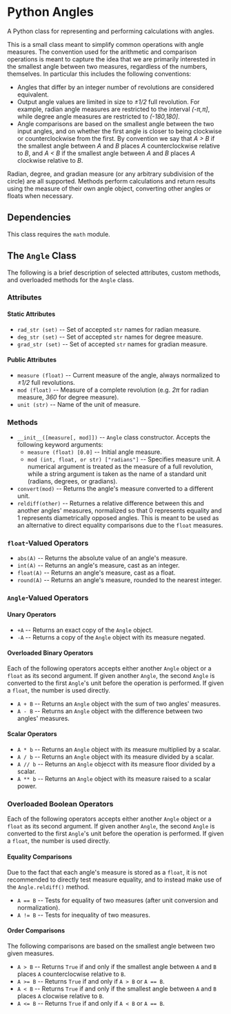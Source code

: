 # Python Angles

A Python class for representing and performing calculations with angles.

This is a small class meant to simplify common operations with angle measures. The convention used for the arithmetic and comparison operations is meant to capture the idea that we are primarily interested in the smallest angle between two measures, regardless of the numbers, themselves. In particular this includes the following conventions:

* Angles that differ by an integer number of revolutions are considered equivalent.
* Output angle values are limited in size to _±1/2_ full revolution. For example, radian angle measures are restricted to the interval _(-π,π]_, while degree angle measures are restricted to _(-180,180]_.
* Angle comparisons are based on the smallest angle between the two input angles, and on whether the first angle is closer to being clockwise or counterclockwise from the first. By convention we say that _A > B_ if the smallest angle between _A_ and _B_ places _A_ counterclockwise relative to _B_, and _A < B_ if the smallest angle between _A_ and _B_ places _A_ clockwise relative to _B_.

Radian, degree, and gradian measure (or any arbitrary subdivision of the circle) are all supported. Methods perform calculations and return results using the measure of their own angle object, converting other angles or floats when necessary.

## Dependencies

This class requires the `math` module.

## The `Angle` Class

The following is a brief description of selected attributes, custom methods, and overloaded methods for the `Angle` class.

### Attributes

#### Static Attributes

* `rad_str (set)` -- Set of accepted `str` names for radian measure.
* `deg_str (set)` -- Set of accepted `str` names for degree measure.
* `grad_str (set)` -- Set of accepted `str` names for gradian measure.

#### Public Attributes

* `measure (float)` -- Current measure of the angle, always normalized to _±1/2_ full revolutions.
* `mod (float)` -- Measure of a complete revolution (e.g. _2π_ for radian measure, _360_ for degree measure).
* `unit (str)` -- Name of the  unit of measure.

### Methods

* `__init__([measure[, mod]])` -- `Angle` class constructor. Accepts the following keyword arguments:
  * `measure (float) [0.0]` -- Initial angle measure.
  * `mod (int, float, or str) ["radians"]` -- Specifies measure unit. A numerical argument is treated as the measure of a full revolution, while a string argument is taken as the name of a standard unit (radians, degrees, or gradians).
* `convert(mod)` -- Returns the angle's measure converted to a different unit.
* `reldiff(other)` -- Returnes a relative difference between this and another angles' measures, normalized so that 0 represents equality and 1 represents diametrically opposed angles. This is meant to be used as an alternative to direct equality comparisons due to the `float` measures.

### `float`-Valued Operators

* `abs(A)` -- Returns the absolute value of an angle's measure.
* `int(A)` -- Returns an angle's measure, cast as an integer.
* `float(A)` -- Returns an angle's measure, cast as a float.
* `round(A)` -- Returns an angle's measure, rounded to the nearest integer.

### `Angle`-Valued Operators

#### Unary Operators

* `+A` -- Returns an exact copy of the `Angle` object.
* `-A` -- Returns a copy of the `Angle` object with its measure negated.

#### Overloaded Binary Operators

Each of the following operators accepts either another `Angle` object or a `float` as its second argument. If given another `Angle`, the second `Angle` is converted to the first `Angle`'s unit before the operation is performed. If given a `float`, the number is used directly.
* `A + B` -- Returns an `Angle` object with the sum of two angles' measures.
* `A - B` -- Returns an `Angle` object with the difference between two angles' measures.

#### Scalar Operators

* `A * b` -- Returns an `Angle` object with its measure multiplied by a scalar.
* `A / b` -- Returns an `Angle` object with its measure divided by a scalar.
* `A // b` -- Returns an `Angle` objecct with its measure floor divided by a scalar.
* `A ** b` -- Returns an `Angle` object with its measure raised to a scalar power.

### Overloaded Boolean Operators

Each of the following operators accepts either another `Angle` object or a `float` as its second argument. If given another `Angle`, the second `Angle` is converted to the first `Angle`'s unit before the operation is performed. If given a `float`, the number is used directly.

#### Equality Comparisons

Due to the fact that each angle's measure is stored as a `float`, it is not recommended to directly test measure equality, and to instead make use of the `Angle.reldiff()` method.
* `A == B` -- Tests for equality of two measures (after unit conversion and normalization).
* `A != B` -- Tests for inequality of two measures.

#### Order Comparisons

The following comparisons are based on the smallest angle between two given measures.
* `A > B` -- Returns `True` if and only if the smallest angle between `A` and `B` places `A` counterclocwise relative to `B`.
* `A >= B` -- Returns `True` if and only if `A > B` or `A == B`.
* `A < B` -- Returns `True` if and only if the smallest angle between `A` and `B` places `A` clocwise relative to `B`.
* `A <= B` -- Returns `True` if and only if `A < B` or `A == B`.
